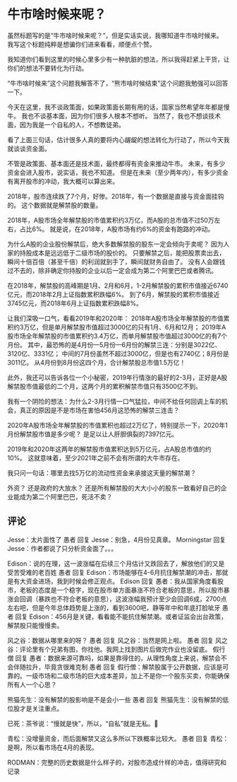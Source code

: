 # 牛市啥时候来呢？
虽然标题写的是“牛市啥时候来呢？”，但是实话实说，我哪知道牛市啥时候来。
我写这个标题纯粹是想骗你们进来看看，顺便点个赞。

我知道你们看到这里的时候心里多少有一种肮脏的想法，所以我得赶紧上干货，让你们的想法不要转化为行动。

“牛市啥时候来”这个问题我解答不了，“熊市啥时候结束”这个问题我勉强可以回答一下。

今天在这里，我不谈政策面，如果政策面长期有用的话，国家当然希望年年都是慢牛。
我也不谈基本面，因为你们很多人根本不想听。
当然了，我也不想谈技术面，因为我是一个自私的人，不想教徒弟。

看了上面三句话，估计很多人真的要将内心龌龊的想法转化为行动了，所以今天我就谈谈资金面。

不管是政策面、基本面还是技术面，最终都得有资金来推动牛市。
未来，有多少资金会进入股市，说实话，我也不知道。
但是在未来（至少两年内），有多少资金有离开股市的冲动，我大概可以算出来。

2018年，股市连续跌了7个月，好惨。2018年，有一个数据是直接与资金面挂钩的。
这个数据就是解禁股的数量。

2018年，A股市场全年解禁股的市值累积约3万亿，而A股的总市值不过50万左右，占比6%。
就是说，在2018年，A股市场有约6%的资金有跑路的冲动。

为什么A股的企业股份解禁后，绝大多数解禁股的股东一定会倾向于卖呢？
因为人家的持股成本是远远低于二级市场的股价的。
只要解禁之后，能把股票卖出去，瞬间十倍百倍（甚至千倍）的利润就到手了，瞬间就财务自由了。
没有人会跟钱过不去的，除非确定你持股的企业以后一定会成为第二个阿里巴巴或者腾讯。

在2018年，解禁股的高峰期是1月、2月和6月，1-2月解禁股的累积市值接近6740亿元，而2018年2月上证指数累积跌幅6%。
到了6月，解禁股的累积市值接近3745亿元，而2018年6月上证指数累积跌幅8%。

让我们深吸一口气，看看2019年和2020年：
2018年A股市场全年解禁股的市值累积约3万亿，但是单月解禁股市值超过3000亿的只有1月、6月和12月；
2019年A股市场全年解禁股的市值累积约3.4万亿，而单月解禁股市值超过3000亿的有7个月份。
其中，最恐怖的是4月份—5月份—6月份的解禁三连：分别是3022亿、3120亿、3331亿；
中间的7月份虽然不超过3000亿，但是也有2740亿；8月份是3011亿。
从4月份到8月份这四个月，合计解禁股总市值1.5万亿！

此外，我还可以告诉各位一个小秘密，2019年行情涨的最好的2-3月，正好是A股解禁股市值最低的二个月，这两个月的累积解禁市值只有3500亿不到。

我有一个阴险的想法：为什么2-3月行情一口气猛拉，中间不给任何回调上车的机会，真正的原因是不是市场在害怕456月这恐怖的解禁三连击？

2020年A股市场全年解禁股的市值累积也超过2万亿了，特别提示一下，2020年1月份解禁股市值是多少呢？
是足以让人肝胆俱裂的7397亿元。

2019年和2020年这两年的解禁股市值累积达到5万亿元，占A股总市值的约10%。
这就意味着，至少2021年之前不会有所谓的大牛市存在。

我只问一句话：哪里去找5万亿的流动性资金来承接这天量的解禁潮？

外资？
还是政府的大放水？
还是所有解禁股的大大小小的股东一致看好自己的企业能成为第二个阿里巴巴，死活不卖？

## 评论
Jesse：太片面性了
愚者 回复 Jesse：别急，4月份见真章。
Morningstar 回复 Jesse：作者都说了只分析资金面了。。。

Edison：说的在理，这一波涨幅在后续三个月估计又跌回去了，解放他们的又是受苦受难的老百姓
愚者 回复 Edison：市场能够在4-6月抗住解禁潮的冲击，那就是有大资金进场，我到时候会修正观点。
Edison 回复 愚者：我从国家角度看股市，老板的态度是一个稳字，现在股市单方面暴涨不符合老板的意思，所以股市暴涨会回调（暴跌也不符合老板的意思），这波涨幅我预计至少会回调6成，2700点左右吧，但是今年总体趋势是上涨的，看到3600吧，静等年中和年底打脸呲牙
愚者 回复 Edison：456月是关键，看看能不能抗住解禁潮。或者证监会出台政策，解禁股只能慢慢卖。

风之谷：数据从哪里来的呀？
愚者 回复 风之谷：当然是网上啦。
愚者 回复 风之谷：评论里有个兄弟有图，你找他。我网上找到图片后做完作业也没留底。
假行僧 回复 愚者：数据来源可靠吗，如果是靠得住的，从理性角度上来说，解禁会不会伴随拉升，毕竟贪很难克制
愚者 回复 假行僧：解禁股属于公开数据，应该是可靠的。一级市场和二级市场的巨大成本差异，加上不是你一个股东买卖，你能确保所有人一个心思？

熊猫先生：没有解禁的股影响是不是会小一些
愚者 回复 熊猫先生：没有解禁的低位股才是关注重点。

已死：茶爷说：“慢就是快”，所以，“自私”就是无私。👻

青松：没增量资金，而后面解禁又这么多所以下跌概率比较大。
愚者 回复 青松：是啊，所以看市场在4月的表现。

RODMAN：完整的历史数据是什么样子的，对股市造成什样的冲击，值得研究和记录
